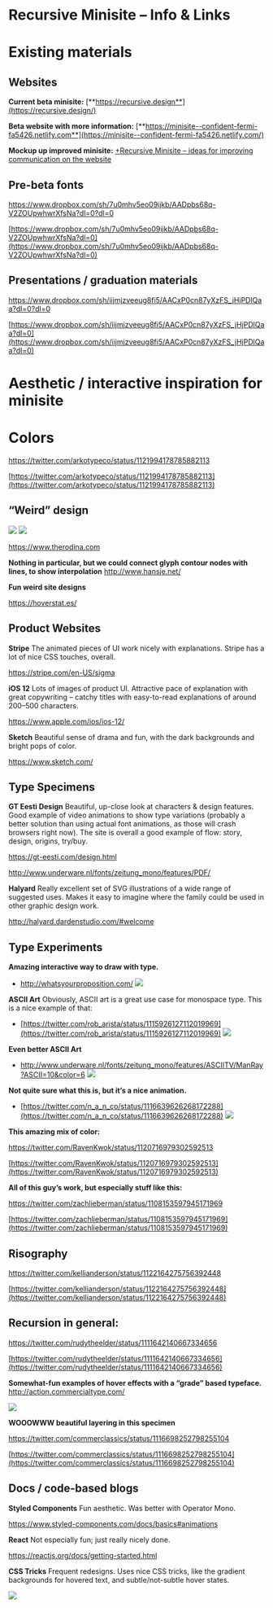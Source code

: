 # Recursive Minisite – Info & Links


# Existing materials


## Websites

**Current beta minisite:** [**https://recursive.design**](https://recursive.design/)

**Beta website with more information:** [**https://minisite--confident-fermi-fa5426.netlify.com**](https://minisite--confident-fermi-fa5426.netlify.com/)

**Mockup up improved minisite:** [+Recursive Minisite – ideas for improving communication on the website](https://paper.dropbox.com/doc/Recursive-Minisite-ideas-for-improving-communication-on-the-website-zWj6sRPkV5TTSINLiKOhg) 

## Pre-beta fonts
https://www.dropbox.com/sh/7u0mhv5eo09ijkb/AADpbs68q-V2ZOUpwhwrXfsNa?dl=0?dl=0


[https://www.dropbox.com/sh/7u0mhv5eo09ijkb/AADpbs68q-V2ZOUpwhwrXfsNa?dl=0](https://www.dropbox.com/sh/7u0mhv5eo09ijkb/AADpbs68q-V2ZOUpwhwrXfsNa?dl=0)


## Presentations / graduation materials


https://www.dropbox.com/sh/iijmjzveeug8fi5/AACxP0cn87yXzFS_jHjPDlQaa?dl=0?dl=0


[https://www.dropbox.com/sh/iijmjzveeug8fi5/AACxP0cn87yXzFS_jHjPDlQaa?dl=0](https://www.dropbox.com/sh/iijmjzveeug8fi5/AACxP0cn87yXzFS_jHjPDlQaa?dl=0)




# Aesthetic / interactive inspiration for minisite


# Colors


https://twitter.com/arkotypeco/status/1121994178785882113


[https://twitter.com/arkotypeco/status/1121994178785882113](https://twitter.com/arkotypeco/status/1121994178785882113)

## “Weird” design
![](https://paper-attachments.dropbox.com/s_6D05A59E675C4B8D901FC9DCA4220C30166A933EF0A27D8FFBDAF722CF222D0C_1556204543684_image.png)
![](https://paper-attachments.dropbox.com/s_6D05A59E675C4B8D901FC9DCA4220C30166A933EF0A27D8FFBDAF722CF222D0C_1556205527059_image.png)


https://www.therodina.com

**Nothing in particular, but we could connect glyph contour nodes with lines, to show interpolation**
http://www.hansje.net/

**Fun weird site designs**

https://hoverstat.es/




## Product Websites

**Stripe**
The animated pieces of UI work nicely with explanations. Stripe has a lot of nice CSS touches, overall.

https://stripe.com/en-US/sigma



**iOS 12**
Lots of images of product UI. Attractive pace of explanation with great copywriting – catchy titles with easy-to-read explanations of around 200–500 characters.

https://www.apple.com/ios/ios-12/


**Sketch**
Beautiful sense of drama and fun, with the dark backgrounds and bright pops of color.

https://www.sketch.com/




## Type Specimens

**GT Eesti Design**
Beautiful, up-close look at characters & design features. Good example of video animations to show type variations (probably a better solution than using actual font animations, as those will crash browsers right now). The site is overall a good example of flow: story, design, origins, try/buy.

https://gt-eesti.com/design.html



http://www.underware.nl/fonts/zeitung_mono/features/PDF/

**Halyard**
Really excellent set of SVG illustrations of a wide range of suggested uses. Makes it easy to imagine where the family could be used in other graphic design work.

http://halyard.dardenstudio.com/#welcome




## Type Experiments

**Amazing interactive way to draw with type.**

- http://whatsyourproposition.com/
![](https://paper-attachments.dropbox.com/s_6D05A59E675C4B8D901FC9DCA4220C30166A933EF0A27D8FFBDAF722CF222D0C_1555860133801_image.png)


**ASCII Art**
Obviously, ASCII art is a great use case for monospace type. This is a nice example of that:

- [https://twitter.com/rob_arista/status/1115926127112019969](https://twitter.com/rob_arista/status/1115926127112019969)
![](https://paper-attachments.dropbox.com/s_6D05A59E675C4B8D901FC9DCA4220C30166A933EF0A27D8FFBDAF722CF222D0C_1555859929503_image.png)


**Even better ASCII Art**

- http://www.underware.nl/fonts/zeitung_mono/features/ASCIITV/ManRay?ASCII=10&color=6
![](https://paper-attachments.dropbox.com/s_6D05A59E675C4B8D901FC9DCA4220C30166A933EF0A27D8FFBDAF722CF222D0C_1555860784395_image.png)



**Not quite sure what this is, but it’s a nice animation.**

- [https://twitter.com/n_a_n_co/status/1116639626268172288](https://twitter.com/n_a_n_co/status/1116639626268172288)
![](https://paper-attachments.dropbox.com/s_6D05A59E675C4B8D901FC9DCA4220C30166A933EF0A27D8FFBDAF722CF222D0C_1555859998408_image.png)


**This amazing mix of color:**

https://twitter.com/RavenKwok/status/1120716979302592513


[https://twitter.com/RavenKwok/status/1120716979302592513](https://twitter.com/RavenKwok/status/1120716979302592513)

**All of this guy’s work, but especially stuff like this:**

https://twitter.com/zachlieberman/status/1108153597945171969


[https://twitter.com/zachlieberman/status/1108153597945171969](https://twitter.com/zachlieberman/status/1108153597945171969)



## Risography 


https://twitter.com/kellianderson/status/1122164275756392448


[https://twitter.com/kellianderson/status/1122164275756392448](https://twitter.com/kellianderson/status/1122164275756392448)


## Recursion in general:
https://twitter.com/rudytheelder/status/1111642140667334656


[https://twitter.com/rudytheelder/status/1111642140667334656](https://twitter.com/rudytheelder/status/1111642140667334656)

**Somewhat-fun examples of hover effects with a “grade” based typeface.**
http://action.commercialtype.com/

![](https://paper-attachments.dropbox.com/s_6D05A59E675C4B8D901FC9DCA4220C30166A933EF0A27D8FFBDAF722CF222D0C_1555860076713_image.png)



**WOOOWWW beautiful layering in this specimen**

https://twitter.com/commerclassics/status/1116698252798255104


[https://twitter.com/commerclassics/status/1116698252798255104](https://twitter.com/commerclassics/status/1116698252798255104)


## Docs / code-based blogs

**Styled Components**
Fun aesthetic. Was better with Operator Mono. 

https://www.styled-components.com/docs/basics#animations


**React**
Not especially fun; just really nicely done.

https://reactjs.org/docs/getting-started.html


**CSS Tricks**
Frequent redesigns. Uses nice CSS tricks, like the gradient backgrounds for hovered text, and subtle/not-subtle hover states.

![](https://paper-attachments.dropbox.com/s_6D05A59E675C4B8D901FC9DCA4220C30166A933EF0A27D8FFBDAF722CF222D0C_1555860322497_image.png)





